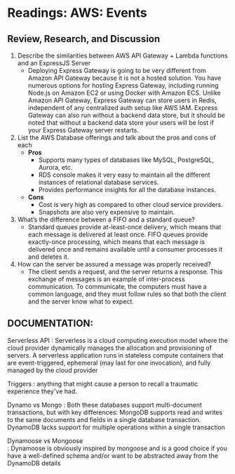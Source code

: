 # Readings: AWS: Events


## Review, Research, and Discussion
1. Describe the similarities between AWS API Gateway + Lambda functions and an ExpressJS Server
    - Deploying Express Gateway is going to be very different from Amazon API Gateway because it is not a hosted solution. You have numerous options for hosting Express Gateway, including running Node.js on Amazon EC2 or using Docker with Amazon ECS. Unlike Amazon API Gateway, Express Gateway can store users in Redis, independent of any centralized auth setup like AWS IAM. Express Gateway can also run without a backend data store, but it should be noted that without a backend data store your users will be lost if your Express Gateway server restarts.
2. List the AWS Database offerings and talk about the pros and cons of each
    - **Pros**
        - Supports many types of databases like MySQL, PostgreSQL, Aurora, etc.
        - RDS console makes it very easy to maintain all the different instances of relational database services.
        - Provides performance insights for all the database instances.
    - **Cons**
        - Cost is very high as compared to other cloud service providers.
        - Snapshots are also very expensive to maintain.
3. What’s the difference between a FIFO and a standard queue?
    - Standard queues provide at-least-once delivery, which means that each message is delivered at least once. FIFO queues provide exactly-once processing, which means that each message is delivered once and remains available until a consumer processes it and deletes it.
4. How can the server be assured a message was properly received?
    - The client sends a request, and the server returns a response. This exchange of messages is an example of inter-process communication. To communicate, the computers must have a common language, and they must follow rules so that both the client and the server know what to expect.

## DOCUMENTATION:
Serverless API
:  Serverless is a cloud computing execution model where the cloud provider dynamically manages the allocation and provisioning of servers. A serverless application runs in stateless compute containers that are event-triggered, ephemeral (may last for one invocation), and fully managed by the cloud provider

Triggers
:   anything that might cause a person to recall a traumatic experience they've had. 

Dynamo vs Mongo
:  Both these databases support multi-document transactions, but with key differences: MongoDB supports read and writes to the same documents and fields in a single database transaction. DynamoDB lacks support for multiple operations within a single transaction

Dynamoose vs Mongoose   
:  Dynamoose is obviously inspired by mongoose and is a good choice if you have a well-defined schema and/or want to be abstracted away from the DynamoDB details
